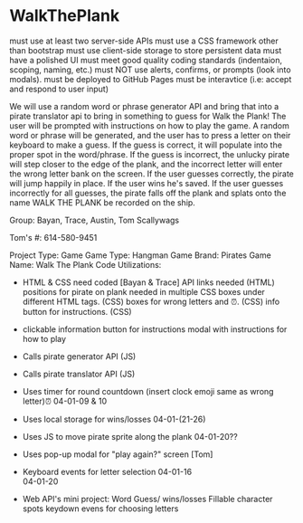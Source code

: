 # WalkThePlank

must use at least two server-side APIs
must use a CSS framework other than bootstrap
must use client-side storage to store persistent data
must have a polished UI
must meet good quality coding standards (indentaion, scoping, naming, etc.)
must NOT use alerts, confirms, or prompts (look into modals).
must be deployed to GitHub Pages
must be interavtice (i.e: accept and respond to user input)

We will use a random word or phrase generator API and bring that into a pirate translator api to bring in something to guess for Walk the Plank! The user will be prompted with instructions on how to play the game. A random word or phrase will be generated, and the user has to press a letter on their keyboard to make a guess. If the guess is correct, it will populate into the proper spot in the word/phrase. If the guess is incorrect, the unlucky pirate will step closer to the edge of the plank, and the incorrect letter will enter the wrong letter bank on the screen. If the user guesses correctly, the pirate will jump happily in place. If the user wins he's saved. If the user guesses incorrectly for all guesses, the pirate falls off the plank and splats onto the name WALK THE PLANK
be recorded on the ship.


Group: Bayan, Trace, Austin, Tom
Scallywags

Tom's #: 614-580-9451


Project Type: Game
Game Type: Hangman
Game Brand: Pirates
Game Name: Walk The Plank
Code Utilizations:
- HTML & CSS need coded  [Bayan & Trace]
   API links needed (HTML)
   positions for pirate on plank needed in multiple CSS boxes under different HTML tags. (CSS)
   boxes for wrong letters and ⏰. (CSS)
   info button for instructions. (CSS)

- clickable information button for instructions
   modal with instructions for how to play

- Calls pirate generator API (JS)

- Calls pirate translator API (JS)

- Uses timer for round countdown (insert clock emoji same as wrong letter)⏰
   04-01-09 & 10

- Uses local storage for wins/losses
   04-01-(21-26)

- Uses JS to move pirate sprite along the plank
   04-01-20??

- Uses pop-up modal for "play again?" screen [Tom]

- Keyboard events for letter selection
   04-01-16   
   04-01-20

- Web API's mini project: Word Guess/ 
   wins/losses
   Fillable character spots
   keydown evens for choosing letters
